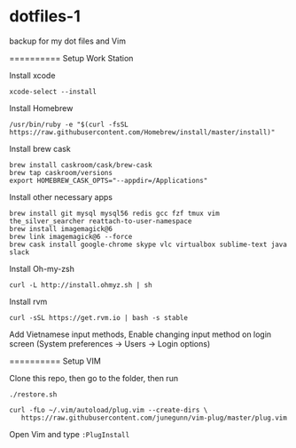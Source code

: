 dotfiles-1
==========

backup for my dot files and Vim

==========
Setup Work Station

Install xcode

```shell
xcode-select --install
```

Install Homebrew

```shell
/usr/bin/ruby -e "$(curl -fsSL https://raw.githubusercontent.com/Homebrew/install/master/install)"
```

Install brew cask

```shell
brew install caskroom/cask/brew-cask
brew tap caskroom/versions
export HOMEBREW_CASK_OPTS="--appdir=/Applications"
```

Install other necessary apps

```shell
brew install git mysql mysql56 redis gcc fzf tmux vim the_silver_searcher reattach-to-user-namespace
brew install imagemagick@6
brew link imagemagick@6 --force
brew cask install google-chrome skype vlc virtualbox sublime-text java slack
```

Install Oh-my-zsh

```shell
curl -L http://install.ohmyz.sh | sh
```

Install rvm

```shell
curl -sSL https://get.rvm.io | bash -s stable
```

Add Vietnamese input methods, Enable changing input method on login screen (System preferences -> Users -> Login options)

==========
Setup VIM

Clone this repo, then go to the folder, then run

```shell
./restore.sh

curl -fLo ~/.vim/autoload/plug.vim --create-dirs \
   https://raw.githubusercontent.com/junegunn/vim-plug/master/plug.vim
```

Open Vim and type `:PlugInstall`
